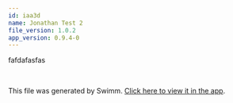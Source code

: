 ```yaml
---
id: iaa3d
name: Jonathan Test 2
file_version: 1.0.2
app_version: 0.9.4-0
---
```


fafdafasfas

<br/>

This file was generated by Swimm. [Click here to view it in the app](http://localhost:5000/repos/Z2l0aHViJTNBJTNBdGVzdC1naXRodWItYXBwJTNBJTNBc3dpbW1pbw==/docs/iaa3d).